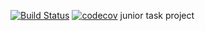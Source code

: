 [![Build Status](https://travis-ci.org/zely20/job4j.svg?branch=master)](https://travis-ci.org/zely20/job4j)
[![codecov](https://codecov.io/gh/zely20/job4j/branch/master/graph/badge.svg)](https://codecov.io/gh/zely20/job4j)
junior task project
